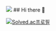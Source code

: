 <!-- 
git readme 사용법
https://gist.github.com/ihoneymon/652be052a0727ad59601
https://github.com/kyechan99/capsule-render/blob/master/docs/README_kr.md
-->
<!-- 

<img src="https://capsule-render.vercel.app/api?type=모양&color=색상코드&height=높이&section=header&text=텍스트&fontSize=텍스트크기" />
-->
<img src="https://capsule-render.vercel.app/api?type=waving&color=auto&height=300&section=header&fontSize=90" />
## Hi there 👋

<!-- 
백준 티어 출처:https://github.com/mazassumnida/mazassumnida?tab=readme-ov-file
아래가 코드
[![Solved.ac프로필](http://mazassumnida.wtf/api/v2/generate_badge?boj={handle})](https://solved.ac/{handle})
-->
[![Solved.ac프로필](http://mazassumnida.wtf/api/v2/generate_badge?boj={handle})](https://solved.ac/{handle})




<!--
<img src="https://capsule-render.vercel.app/api?type=wave&color=auto&height=300&section=header&text=capsule%20render&fontSize=90" />
-->

